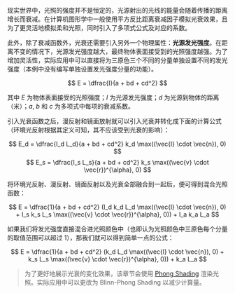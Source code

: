 现实世界中，光照的强度并不是恒定的，光源射出的光线的能量会随着传播的距离增长而衰减。在计算机图形学中一般使用平方反比距离衰减因子模拟光衰效果，且为了更灵活地模拟柔和光照，同时引入了多项式公式及对应的系数。

此外，除了衰减函数外，光衰还需要引入另外一个物理属性：**光源发光强度**。在距离不变的情况下，光源发光强度越大，最终物体表面接受到的光照强度越强。为了增加灵活性，实际应用中可以直接将为三原色三个不同的分量单独设置不同的发光强度（本例中没有编写单独设置发光强度分量的功能）。

$$
E = \dfrac{I}{a + bd + cd^2}
$$

其中 $E$ 为物体表面接受的光照强度；$I$ 为光源发光强度；$d$ 为光源到物体的距离（米）；$a$, $b$ 和 $c$ 为多项式中每项的衰减系数。

引入光衰函数之后，漫反射和镜面放射就可以引入光衰并转化成下面的计算公式（环境光反射根据其定义可知，其不应该受到光衰的影响）：

$$
E_d = \dfrac{I_d L_d}{a + bd + cd^2} k_d \max((\vec{l} \cdot \vec{n}), 0)
$$
$$
E_s = \dfrac{I_s L_s}{a + bd + cd^2} k_s \max((\vec{v} \cdot \vec{r})^{\alpha}, 0)
$$

将环境光反射、漫反射、镜面反射以及光衰全部融合到一起后，便可得到混合光照函数：

$$
E = \dfrac{1}{a + bd + cd^2} (I_d k_d L_d \max((\vec{l} \cdot \vec{n}), 0) + I_s k_s L_s \max((\vec{v} \cdot \vec{r})^{\alpha}, 0)) + I_a k_a L_a
$$

如果我们将发光强度直接混合进光照颜色中（也即认为光照颜色中三原色每个分量的取值范围可以超过 $1$），那我们就可以得到简单一点的公式：

$$
E = \dfrac{1}{a + bd + cd^2} (k_d L_d \max((\vec{l} \cdot \vec{n}), 0) + k_s L_s \max((\vec{v} \cdot \vec{r})^{\alpha}, 0)) + k_a L_a
$$

> 为了更好地展示光衰的变化效果，该章节会使用 [Phong Shading](./20_shading/02_phongshading) 渲染光照。实际应用中可以更改为 Blinn-Phong Shading 以减少计算量。
